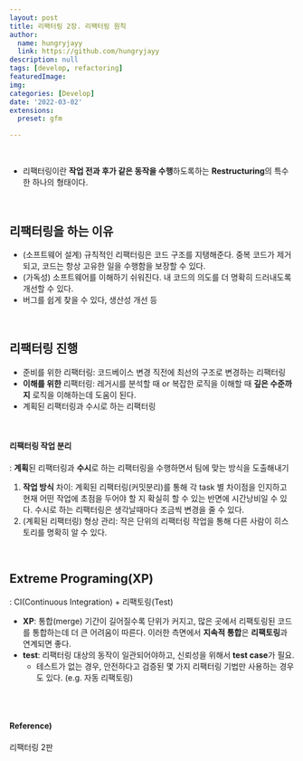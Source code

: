 ```yaml
---
layout: post
title: 리팩터링 2장. 리팩터링 원칙
author: 
  name: hungryjayy
  link: https://github.com/hungryjayy
description: null
tags: [develop, refactoring]
featuredImage: 
img: 
categories: [Develop]
date: '2022-03-02'
extensions:
  preset: gfm

---
```


<br>

* 리팩터링이란 **작업 전과 후가 같은 동작을 수행**하도록하는 **Restructuring**의 특수한 하나의 형태이다.

<br>

## 리팩터링을 하는 이유

* (소프트웨어 설계) 규칙적인 리팩터링은 코드 구조를 지탱해준다. 중복 코드가 제거되고, 코드는 항상 고유한 일을 수행함을 보장할 수 있다.
* (가독성) 소프트웨어를 이해하기 쉬워진다. 내 코드의 의도를 더 명확히 드러내도록 개선할 수 있다.
* 버그를 쉽게 찾을 수 있다, 생산성 개선 등

<br>

## 리팩터링 진행

* 준비를 위한 리팩터링: 코드베이스 변경 직전에 최선의 구조로 변경하는 리팩터링
* **이해를 위한** 리팩터링: 레거시를 분석할 때 or 복잡한 로직을 이해할 때 **깊은 수준까지** 로직을 이해하는데 도움이 된다.
* 계획된 리팩터링과 수시로 하는 리팩터링

<br>

#### 리팩터링 작업 분리

: **계획**된 리팩터링과 **수시**로 하는 리팩터링을 수행하면서 팀에 맞는 방식을 도출해내기

1. **작업 방식** 차이: 계획된 리팩터링(커밋분리)를 통해 각 task 별 차이점을 인지하고 현재 어떤 작업에 초점을 두어야 할 지 확실히 할 수 있는 반면에 시간낭비일 수 있다. 수시로 하는 리팩터링은 생각날때마다 조금씩 변경을 줄 수 있다.
2. (계획된 리팩터링) 형상 관리: 작은 단위의 리팩터링 작업을 통해 다른 사람이 히스토리를 명확히 알 수 있다.

<br>

## Extreme Programing(XP)

: CI(Continuous Integration) + 리팩토링(Test)

* **XP**: 통합(merge) 기간이 길어질수록 단위가 커지고, 많은 곳에서 리팩토링된 코드를 통합하는데 더 큰 어려움이 따른다. 이러한 측면에서 **지속적 통합**은 **리팩토링**과 연계되면 좋다.
* **test**: 리팩터링 대상의 동작이 일관되어야하고, 신뢰성을 위해서 **test case**가 필요.
  * 테스트가 없는 경우, 안전하다고 검증된 몇 가지 리팩터링 기법만 사용하는 경우도 있다. (e.g. 자동 리팩토링)

<br><br>

#### Reference)

리팩터링 2판